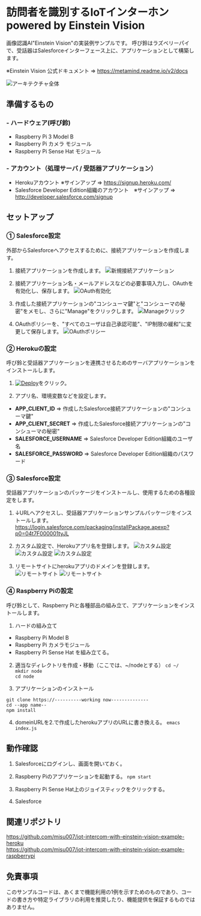 # 訪問者を識別するIoTインターホン powered by Einstein Vision

画像認識AI"Einstein Vision"の実装例サンプルです。 呼び鈴はラズベリーパイで、受話器はSalesforceインターフェース上に、アプリケーションとして構築します。

※Einstein Vision 公式ドキュメント ⇒ <https://metamind.readme.io/v2/docs>

![アーキテクチャ全体](https://github.com/misu007/iot-intercom-with-einstein-vision-example/raw/master/img/img001.png)

## 準備するもの
### - ハードウェア(呼び鈴)
* Raspberry Pi 3 Model B
* Raspberry Pi カメラ モジュール
* Raspberry Pi Sense Hat モジュール

### - アカウント（処理サーバ / 受話器アプリケーション）
* Herokuアカウント ※サインアップ ⇒ <https://signup.heroku.com/>
* Salesforce Developer Edition組織のアカウント　※サインアップ ⇒ <http://developer.salesforce.com/signup>

## セットアップ
### ① Salesforce設定
外部からSalesforceへアクセスするために、接続アプリケーションを作成します。    

1. 接続アプリケーションを作成します。
![新規接続アプリケーション](https://github.com/misu007/iot-intercom-with-einstein-vision-example/raw/master/img/img101.png)

2. 接続アプリケーション名・メールアドレスなどの必要事項入力し、OAuthを有効化し、保存します。
![OAuth有効化](https://github.com/misu007/iot-intercom-with-einstein-vision-example/raw/master/img/img102.png)

3. 作成した接続アプリケーションの"コンシューマ鍵"と"コンシューマの秘密"をメモし、さらに"Manage"をクリックします。
![Manageクリック](https://github.com/misu007/iot-intercom-with-einstein-vision-example/raw/master/img/img103.png)

4. OAuthポリシーを、"すべてのユーザは自己承認可能"、"IP制限の緩和"に変更して保存します。
![OAuthポリシー](https://github.com/misu007/iot-intercom-with-einstein-vision-example/raw/master/img/img104.png)


### ② Herokuの設定
呼び鈴と受話器アプリケーションを連携させるためのサーバアプリケーションをインストールします。  
  
1. [![Deploy](https://www.herokucdn.com/deploy/button.svg)](https://heroku.com/deploy?template=https://github.com/misu007/iot-intercom-with-einstein-vision-example-heroku/tree/master)をクリック。

2. アプリ名、環境変数などを設定します。
* **APP_CLIENT_ID** ⇒ 作成したSalesforce接続アプリケーションの"コンシューマ鍵"
* **APP_CLIENT_SECRET** ⇒ 作成したSalesforce接続アプリケーションの"コンシューマの秘密"
* **SALESFORCE_USERNAME** ⇒ Salesforce Developer Edition組織のユーザ名
* **SALESFORCE_PASSWORD** ⇒ Salesforce Developer Edition組織のパスワード

### ③ Salesforce設定
受話器アプリケーションのパッケージをインストールし、使用するための各種設定をします。  

1. ↓URLへアクセスし、受話器アプリケーションサンプルパッケージをインストールします。 
<https://login.salesforce.com/packaging/installPackage.apexp?p0=04t7F000001tyJL>

2. カスタム設定で、Herokuアプリ名を登録します。
![カスタム設定](https://github.com/misu007/iot-intercom-with-einstein-vision-example/raw/master/img/img301.png)
![カスタム設定](https://github.com/misu007/iot-intercom-with-einstein-vision-example/raw/master/img/img302.png)
![カスタム設定](https://github.com/misu007/iot-intercom-with-einstein-vision-example/raw/master/img/img303.png)

3. リモートサイトにherokuアプリのドメインを登録します。
![リモートサイト](https://github.com/misu007/iot-intercom-with-einstein-vision-example/raw/master/img/img311.png)
![リモートサイト](https://github.com/misu007/iot-intercom-with-einstein-vision-example/raw/master/img/img312.png)

### ④ Raspberry Piの設定
呼び鈴として、Raspberry Piと各種部品の組み立て、アプリケーションをインストールします。  
  
1. ハードの組み立て
* Raspberry Pi Model B
* Raspberry Pi カメラモジュール
* Raspberry Pi Sense Hat
を組み立てる。

2. 適当なディレクトリを作成・移動（ここでは、~/nodeとする）
`cd ~/`  
`mkdir node`  
`cd node`  

3. アプリケーションのインストール

`git clone https://----------working now--------------`  
`cd --app name--`  
`npm install`  

4. domeinURLを2.で作成したherokuアプリのURLに書き換える。
`emacs index.js`  


## 動作確認
1. Salesforceにログインし、画面を開いておく。

2. Raspberry Piのアプリケーションを起動する。
`npm start`

3. Raspberry Pi Sense Hat上のジョイスティックをクリックする。

4. Salesforce


## 関連リポジトリ
<https://github.com/misu007/iot-intercom-with-einstein-vision-example-heroku>  
<https://github.com/misu007/iot-intercom-with-einstein-vision-example-raspberrypi>  

## 免責事項
このサンプルコードは、あくまで機能利用の1例を示すためのものであり、コードの書き方や特定ライブラリの利用を推奨したり、機能提供を保証するものではありません。


